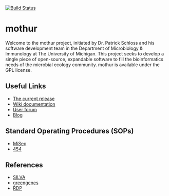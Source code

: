 [![Build Status](https://travis-ci.org/mothur/mothur.svg?branch=master)](https://travis-ci.org/mothur/mothur)

# mothur

Welcome to the mothur project, initiated by Dr. Patrick Schloss and his software development team in the Department of Microbiology &amp; Immunology at The University of Michigan. This project seeks to develop a single piece of open-source, expandable software to fill the bioinformatics needs of the microbial ecology community. mothur is available under the GPL license.

## Useful Links
* [The current release](https://github.com/mothur/mothur/releases/latest)
* [Wiki documentation](http://www.mothur.org/wiki)
* [User forum](http://www.mothur.org/forum)
* [Blog](http://www.mothur.org/forum)

## Standard Operating Procedures (SOPs)
* [MiSeq](http://www.mothur.org/wiki/MiSeq_SOP)
* [454](http://www.mothur.org/wiki/454_SOP)

## References
* [SILVA](http://www.mothur.org/wiki/Silva_reference_files)
* [greengenes](http://www.mothur.org/wiki/Greengenes-formatted_databases)
* [RDP](http://www.mothur.org/wiki/RDP_reference_files)

